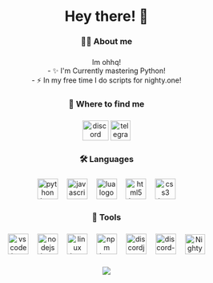 <h1 align="center">Hey there! 👋</h1>

###

<h3 align="center">👨‍💻 About me</h3>

###

<p align="center">Im ohhq!<br>- ✨ I'm Currently mastering Python!<br>- ⚡ In my free time I do scripts for nighty.one!</p>

###

<h3 align="center">📁 Where to find me</h3>

###

<div align="center">
    <a style="text-decoration:none;" href="https://discord.com/users/1007749419652882523" target="_blank">
        <img src="https://raw.githubusercontent.com/rahuldkjain/github-profile-readme-generator/master/src/images/icons/Social/discord.svg" width="52" height="40" alt="discord logo" />
    </a>
    <a style="text-decoration:none;" href="https://t.me/ohhqs target="_blank" ">
        <img src="https://upload.wikimedia.org/wikipedia/commons/thumb/8/82/Telegram_logo.svg/2048px-Telegram_logo.svg.png" width="40" height="40" alt="telegram log" />
    </a>
</div>

###

<h3 align="center">🛠 Languages</h3>

###

<div align="center">
    <img src="https://cdn.jsdelivr.net/gh/devicons/devicon@latest/icons/python/python-original.svg" height="41" alt="python logo" />
    <img width="10" />
    <img src="https://cdn.jsdelivr.net/gh/devicons/devicon@latest/icons/javascript/javascript-original.svg" height="41" alt="javascript logo" />
    <img width="10" />
    <img src="https://cdn.jsdelivr.net/gh/devicons/devicon@latest/icons/lua/lua-original.svg" height="41" alt="lua logo" />
    <img width="10" />
    <img src="https://cdn.jsdelivr.net/gh/devicons/devicon@latest/icons/html5/html5-original.svg" height="41" alt="html5 logo" />
    <img width="10" />
    <img src="https://cdn.jsdelivr.net/gh/devicons/devicon@latest/icons/css3/css3-original.svg" height="41" alt="css3 logo" />
</div>

###

<h3 align="center">🔧 Tools</h3>

###

<div align="center">    
    <img src="https://cdn.jsdelivr.net/gh/devicons/devicon@latest/icons/vscode/vscode-original.svg" height="41" alt="vscode logo" />
    <img width="10" />
    <img src="https://cdn.jsdelivr.net/gh/devicons/devicon@latest/icons/nodejs/nodejs-original.svg" height="41" alt="nodejs logo" />
    <img width="10" />
    <img src="https://cdn.jsdelivr.net/gh/devicons/devicon@latest/icons/linux/linux-original.svg" height="41" alt="linux logo" />
    <img width="10" />
    <img src="https://cdn.jsdelivr.net/gh/devicons/devicon@latest/icons/npm/npm-original-wordmark.svg" height="41" alt="npm logo" />
    <img width="10" />
    <img src="https://cdn.jsdelivr.net/gh/devicons/devicon@latest/icons/discordjs/discordjs-original.svg" height="41" alt="discordjs logo" />
    <img width="10" />
    <a style="text-decoration:none;" href="https://discordpy.readthedocs.io/en/stable/" target="_blank"> 
        <img src="https://devicons.railway.app/i/discord-py.svg" height="41" alt="discord-py logo" />
    <img width="10" />
    <a style="text-decoration:none;" href="https://nighty.one" target="_blank">
        <img src="https://nighty.one/assets/images/logo/nighty.png" height="40" alt="Nighty logo" />
    </a>
</div>

###

<div align="center">
    <img src="https://visitor-badge.laobi.icu/badge?page_id=gvvq.gvvq&left_color=black&right_color=darkgray&left_text=Views!" />
</div>

###
